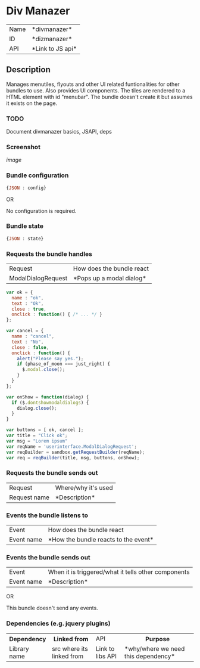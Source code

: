 # Div Manazer

<table>
  <tr>
    <td> Name </td><td> *divmanazer* </td>
  </tr>
  <tr>
    <td> ID </td><td> *dizmanazer*</td>
  </tr>
  <tr>
    <td> API </td><td> *Link to JS api*</td>
  </tr>
</table>

## Description

Manages menutiles, flyouts and other UI related funtionalities for other bundles to use. Also provides UI components. The tiles are rendered to a HTML element with id "menubar". The bundle doesn't create it but assumes it exists on the page.

### TODO

Document divmanazer basics, JSAPI, deps


### Screenshot

*image*

### Bundle configuration

```javascript
{JSON : config}
```

OR

No configuration is required.

### Bundle state

```javascript
{JSON : state}
```

### Requests the bundle handles

<table>
  <tr>
    <td> Request </td><td> How does the bundle react </td>
  </tr>
  <tr>
    <td> ModalDialogRequest <br> </td><td> *Pops up a modal dialog*</td>
  </tr>
</table>

```javascript
var ok = {
  name : "ok",
  text : "Ok",
  close : true,
  onclick : function() { /* ... */ }
};

var cancel = {
  name : "cancel",
  text : "No",
  close : false,
  onclick : function() {
    alert("Please say yes.");
    if (phase_of_moon === just_right) {
      $.modal.close();
    }
  }
};

var onShow = function(dialog) {
  if ($.dontshowmodaldialogs) {
    dialog.close();
  }
}

var buttons = [ ok, cancel ];
var title = "Click ok";
var msg = "Lorem ipsum"
var reqName = 'userinterface.ModalDialogRequest';
var reqBuilder = sandbox.getRequestBuilder(reqName);
var req = reqBuilder(title, msg, buttons, onShow);
```

### Requests the bundle sends out

<table>
<tbody><tr><td> Request </td><td> Where/why it's used
</td></tr><tr><td> Request name </td><td> *Description*
</td></tr></tbody></table>

### Events the bundle listens to

<table>
<tbody><tr><td> Event </td><td> How does the bundle react
</td></tr><tr><td> Event name </td><td> *How the bundle reacts to the event*
</td></tr></tbody></table>

### Events the bundle sends out

<table>
<tbody><tr><td> Event </td><td> When it is triggered/what it tells other components
</td></tr><tr><td> Event name </td><td> *Description*
</td></tr></tbody></table>

OR

This bundle doesn't send any events.

### Dependencies (e.g. jquery plugins)

<table>
  <tr>
    <th>Dependency</th><th>Linked from</th><td>API</th><th>Purpose</th>
  </tr>
  <tr>
    <td>Library name</td><td>src where its linked from</td><td>Link to libs API</td><td>*why/where we need this dependency*</td>
  </tr>
</table>
